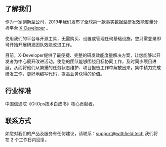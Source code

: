 ## 了解我们

作为一家创新型公司，2019年我们发布了全球第一款事实数据型研发效能度量分析平台 [X-Developer](https://x-developer.cn) 。

使用我们的平台与开源工具，无需购买、设置或管理任何基础设施，您只需登录即可开始开展研发团队效能改进工作。

目前，X-Developer提供了最便捷、完整的研发效能度量解决方案，让您能够以开发者为中心展开改进活动，使您的团队能够围绕目标协同工作，及时同步项目进展，从而将他们从繁重的任务状态维护、项目报告工作中解放出来，集中精力完成研发工作，更好地编写代码，提高业务获得的价值。

## 行业标准

中国信通院《GitOps技术白皮书》核心贡献者。

## 联系方式

如您对我们的产品及服务有任何建议，请联系：[support@withfield.tech](mailto:support@withfield.tech) 我们将在 2 个工作日内回复。
